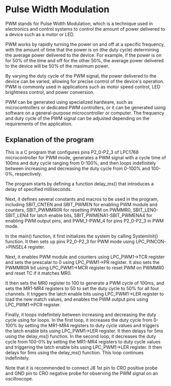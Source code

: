 # Pulse Width Modulation

PWM stands for Pulse Width Modulation, which is a technique used in electronics and control systems to control the amount of power delivered to a device such as a motor or LED.

PWM works by rapidly turning the power on and off at a specific frequency, with the amount of time that the power is on (the duty cycle) determining the average power delivered to the device. For example, if the power is on for 50% of the time and off for the other 50%, the average power delivered to the device will be 50% of the maximum power.

By varying the duty cycle of the PWM signal, the power delivered to the device can be varied, allowing for precise control of the device's operation. PWM is commonly used in applications such as motor speed control, LED brightness control, and power conversion.

PWM can be generated using specialized hardware, such as microcontrollers or dedicated PWM controllers, or it can be generated using software on a general-purpose microcontroller or computer. The frequency and duty cycle of the PWM signal can be adjusted depending on the requirements of the application.

## Explanation of the program

This is a C program that configures pins P2_0-P2_3 of LPC1768 microcontroller for PWM mode, generates a PWM signal with a cycle time of 100ms and duty cycle ranging from 0-100%, and then loops indefinitely between increasing and decreasing the duty cycle from 0-100% and 100-0%, respectively.

The program starts by defining a function delay_ms() that introduces a delay of specified milliseconds.

Next, it defines several constants and macros to be used in the program, including SBIT_CNTEN and SBIT_PWMEN for enabling PWM module and counters, SBIT_PWMMR0R for resetting PWM on PWMMR0, SBIT_LEN0-SBIT_LEN4 for latch enable bits, SBIT_PWMENA1-SBIT_PWMENA4 for enabling PWM output pins, and PWM_1-PWM_4 for pins P2_0-P2_3 in PWM mode.

In the main() function, it first initializes the system by calling SystemInit() function. It then sets up pins P2_0-P2_3 for PWM mode using LPC_PINCON->PINSEL4 register.

Next, it enables PWM module and counters using LPC_PWM1->TCR register and sets the prescalar to 0 using LPC_PWM1->PR register. It also sets the PWMMR0R bit using LPC_PWM1->MCR register to reset PWM on PWMMR0 and reset TC if it matches MR0.

It then sets the MR0 register to 100 to generate a PWM cycle of 100ms, and sets the MR1-MR4 registers to 50 to set the duty cycle to 50% for all four channels. It triggers the latch enable bits using LPC_PWM1->LER register to load the new match values, and enables the PWM output pins using LPC_PWM1->PCR register.

Finally, it loops indefinitely between increasing and decreasing the duty cycle using for loops. In the first loop, it increases the duty cycle from 0-100% by setting the MR1-MR4 registers to duty cycle values and triggers the latch enable bits using LPC_PWM1->LER register. It then delays for 5ms using the delay_ms() function. In the second loop, it decreases the duty cycle from 100-0% by setting the MR1-MR4 registers to duty cycle values and triggering the latch enable bits using LPC_PWM1->LER register. It then delays for 5ms using the delay_ms() function. This loop continues indefinitely.

Note that it is recommended to connect J8 1st pin to CRO positive probe and GND pin to CRO negative probe for observing the PWM signal on an oscilloscope.